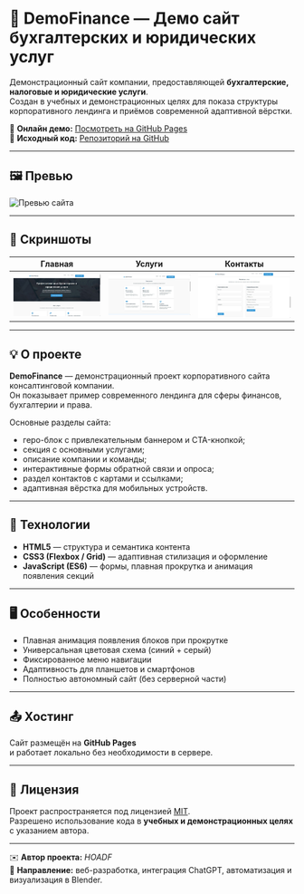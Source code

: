 # 💼 DemoFinance — Демо сайт бухгалтерских и юридических услуг

Демонстрационный сайт компании, предоставляющей **бухгалтерские, налоговые и юридические услуги**.  
Создан в учебных и демонстрационных целях для показа структуры корпоративного лендинга и приёмов современной адаптивной вёрстки.

🔗 **Онлайн демо:** [Посмотреть на GitHub Pages](https://hoadf.github.io/DemoFinance/)  
💾 **Исходный код:** [Репозиторий на GitHub](https://github.com/hoadf/DemoFinance)

---

## 🖼️ Превью

![Превью сайта](preview.png)

---

## 📸 Скриншоты

| Главная | Услуги | Контакты |
|----------|---------|-----------|
| ![Главная](screenshot1.jpg) | ![Услуги](screenshot2.jpg) | ![Контакты](screenshot3.jpg) |

---

## 💡 О проекте

**DemoFinance** — демонстрационный проект корпоративного сайта консалтинговой компании.  
Он показывает пример современного лендинга для сферы финансов, бухгалтерии и права.

Основные разделы сайта:
- геро-блок с привлекательным баннером и CTA-кнопкой;  
- секция с основными услугами;  
- описание компании и команды;  
- интерактивные формы обратной связи и опроса;  
- раздел контактов с картами и ссылками;  
- адаптивная вёрстка для мобильных устройств.

---

## 🧩 Технологии

- **HTML5** — структура и семантика контента  
- **CSS3 (Flexbox / Grid)** — адаптивная стилизация и оформление  
- **JavaScript (ES6)** — формы, плавная прокрутка и анимация появления секций  

---

## 🖥️ Особенности

- Плавная анимация появления блоков при прокрутке  
- Универсальная цветовая схема (синий + серый)  
- Фиксированное меню навигации  
- Адаптивность для планшетов и смартфонов  
- Полностью автономный сайт (без серверной части)

---

## 📤 Хостинг

Сайт размещён на **GitHub Pages**  
и работает локально без необходимости в сервере.

---

## 📄 Лицензия

Проект распространяется под лицензией [MIT](LICENSE).  
Разрешено использование кода в **учебных и демонстрационных целях** с указанием автора.

---

✉️ **Автор проекта:** *HOADF*  
💬 **Направление:** веб-разработка, интеграция ChatGPT, автоматизация и визуализация в Blender.
